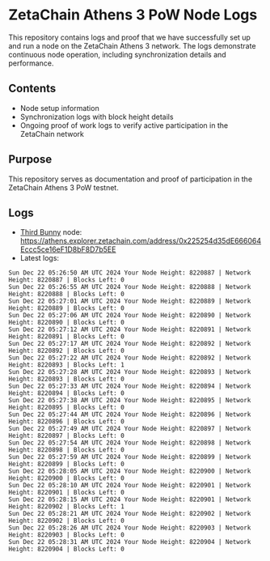 # ZetaChain Athens 3 PoW Node Logs
This repository contains logs and proof that we have successfully set up and run a node on the ZetaChain Athens 3 network. The logs demonstrate continuous node operation, including synchronization details and performance.

## Contents
- Node setup information
- Synchronization logs with block height details
- Ongoing proof of work logs to verify active participation in the ZetaChain network

## Purpose
This repository serves as documentation and proof of participation in the ZetaChain Athens 3 PoW testnet.

## Logs

- [Third Bunny](https://thirdbunny.xyz/) node: https://athens.explorer.zetachain.com/address/0x225254d35dE666064Eccc5ce16eF1D8bF8D7b5EE
- Latest logs:
```
Sun Dec 22 05:26:50 AM UTC 2024 Your Node Height: 8220887 | Network Height: 8220887 | Blocks Left: 0
Sun Dec 22 05:26:55 AM UTC 2024 Your Node Height: 8220888 | Network Height: 8220888 | Blocks Left: 0
Sun Dec 22 05:27:01 AM UTC 2024 Your Node Height: 8220889 | Network Height: 8220889 | Blocks Left: 0
Sun Dec 22 05:27:06 AM UTC 2024 Your Node Height: 8220890 | Network Height: 8220890 | Blocks Left: 0
Sun Dec 22 05:27:12 AM UTC 2024 Your Node Height: 8220891 | Network Height: 8220891 | Blocks Left: 0
Sun Dec 22 05:27:17 AM UTC 2024 Your Node Height: 8220892 | Network Height: 8220892 | Blocks Left: 0
Sun Dec 22 05:27:22 AM UTC 2024 Your Node Height: 8220892 | Network Height: 8220893 | Blocks Left: 1
Sun Dec 22 05:27:28 AM UTC 2024 Your Node Height: 8220893 | Network Height: 8220893 | Blocks Left: 0
Sun Dec 22 05:27:33 AM UTC 2024 Your Node Height: 8220894 | Network Height: 8220894 | Blocks Left: 0
Sun Dec 22 05:27:38 AM UTC 2024 Your Node Height: 8220895 | Network Height: 8220895 | Blocks Left: 0
Sun Dec 22 05:27:44 AM UTC 2024 Your Node Height: 8220896 | Network Height: 8220896 | Blocks Left: 0
Sun Dec 22 05:27:49 AM UTC 2024 Your Node Height: 8220897 | Network Height: 8220897 | Blocks Left: 0
Sun Dec 22 05:27:54 AM UTC 2024 Your Node Height: 8220898 | Network Height: 8220898 | Blocks Left: 0
Sun Dec 22 05:27:59 AM UTC 2024 Your Node Height: 8220899 | Network Height: 8220899 | Blocks Left: 0
Sun Dec 22 05:28:05 AM UTC 2024 Your Node Height: 8220900 | Network Height: 8220900 | Blocks Left: 0
Sun Dec 22 05:28:10 AM UTC 2024 Your Node Height: 8220901 | Network Height: 8220901 | Blocks Left: 0
Sun Dec 22 05:28:15 AM UTC 2024 Your Node Height: 8220901 | Network Height: 8220902 | Blocks Left: 1
Sun Dec 22 05:28:21 AM UTC 2024 Your Node Height: 8220902 | Network Height: 8220902 | Blocks Left: 0
Sun Dec 22 05:28:26 AM UTC 2024 Your Node Height: 8220903 | Network Height: 8220903 | Blocks Left: 0
Sun Dec 22 05:28:31 AM UTC 2024 Your Node Height: 8220904 | Network Height: 8220904 | Blocks Left: 0
```
